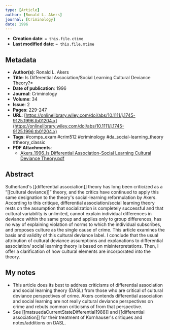 ```yaml
---
type: [Article]
author: [Ronald L. Akers]
journal: [Criminology]
date: 1996
---
```


* **Creation date**: `= this.file.ctime`
* **Last modified date**: `= this.file.mtime`

## Metadata

* **Author(s)**: Ronald L. Akers
* **Title**: Is Differential Association/Social Learning Cultural Deviance Theory?*
* **Date of publication**: 1996
* **Journal**: Criminology
* **Volume**: 34
* **Issue**: 2
* **Pages**: 229-247
* **URL**: [https://onlinelibrary.wiley.com/doi/abs/10.1111/j.1745-9125.1996.tb01204.x](https://onlinelibrary.wiley.com/doi/abs/10.1111/j.1745-9125.1996.tb01204.x)
* **Tags**: #comps_exam #crim512 #criminology #da_social-learning_theory #theory_classic 
* **PDF Attachments**:
  * [Akers_1996_Is Differential Association-Social Learning Cultural Deviance Theory.pdf](zotero://open-pdf/library/items/3JU4FDJS)

## Abstract

Sutherland's [[differential association]] theory has long been criticized as a “[[cultural deviance]]” theory, and the critics have continued to apply this same designation to the theory's social-learning reformulation by Akers. According to this critique, differential association/social learning theory rests on the assumption that socialization is completely successful and that cultural variability is unlimited, cannot explain individual differences in deviance within the same group and applies only to group differences, has no way of explaining violation of norms to which the individual subscribes, and proposes culture as the single cause of crime. This article examines the basis and validity of this cultural deviance label. I conclude that the usual attribution of cultural deviance assumptions and explanations to differential association/ social learning theory is based on misinterpretations. Then, I offer a clarification of how cultural elements are incorporated into the theory.

## My notes

* This article does its best to address criticisms of differential association and social learning theory (DASL) from those who are critical of cultural deviance perspectives of crime. Akers contends differential association and social learning are not really cultural deviance perspectives on crime and rebuts common criticisms of from that perspective.
* See [[matsuedaCurrentStateDifferential1988]]  and [[differential association]] for their treatment of Kornhauser's critiques and notes/additions on DASL.